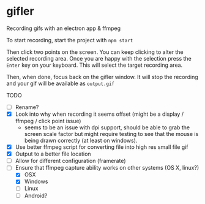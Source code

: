# gifler

Recording gifs with an electron app & ffmpeg

To start recording, start the project with `npm start`

Then click two points on the screen. You can keep clicking to alter the selected recording area. Once you are happy with the selection press the `Enter` key on your keyboard. This will select the target recording area.

Then, when done, focus back on the gifler window. It will stop the recording and your gif will be available as `output.gif`

TODO
- [ ] Rename?
- [x] Look into why when recording it seems offset (might be a display / ffmpeg / click point issue)
  - seems to be an issue with dpi support, should be able to grab the screen scale factor but might require testing to see that the mouse is being drawn correctly (at least on windows).
- [x] Use better ffmpeg script for converting file into high res small file gif
- [x] Output to a better file location
- [ ] Allow for different configuration (framerate)
- [ ] Ensure that ffmpeg capture ability works on other systems (OS X, linux?)
  - [x] OSX
  - [x] Windows
  - [ ] Linux
  - [ ] Android?
